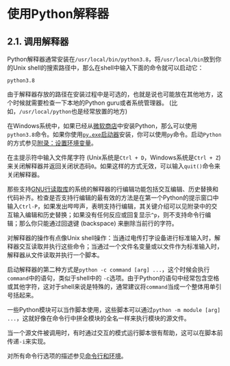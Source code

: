 # 使用Python解释器
## 2.1. 调用解释器
Python解释器通常安装在`/usr/local/bin/python3.8`，将`/usr/local/bin`放到你的Unix shell的搜索路径中，那么在shell中输入下面的命令就可以启动它：
```
python3.8
```
由于解释器存放的路径在安装过程中是可选的，也就是说也可能放在其他地方，这个时候就需要检查一下本地的Python guru或者系统管理器。 (比如，`/usr/local/python`也是经常放置的地方)

在Windows系统中，如果已经从[微软商店](https://docs.python.org/3.8/using/windows.html#windows-store)中安装Python，那么可以使用`python3.8`命令。如果你使用[`py.exe`启动器](https://docs.python.org/3.8/using/windows.html#launcher)安装，你可以使用`py`命令。启动`Python`的方式参见[附录：设置环境变量](https://docs.python.org/3.8/using/windows.html#setting-envvars)。

在主提示符中输入文件尾字符 (Unix系统是`Ctrl + D`，Windows系统是`Ctrl + Z`) 来关闭解释器并返回关闭状态码`0`。如果这样的方式无效，可以输入`quit()`命令来关闭解释器。

那些支持[GNU行读取库](https://tiswww.case.edu/php/chet/readline/rltop.html)的系统的解释器的行编辑功能包括交互编辑、历史替换和代码补齐。检查是否支持行编辑的最有效的方法是在第一个Python的提示窗口中输入`Ctrl-P`，如果发出哔哔声，表明支持行编辑，其关键介绍可以见附录中的交互输入编辑和历史替换；如果没有任何反应或回复显示`^p`，则不支持命令行编辑；那么你只能通过回退键 (backspace) 来删除当前行的字符。

对解释器的操作有点像Unix shell操作：当通过电传打字设备进行标准输入时，解释器交互读取并执行这些命令；当通过一个文件名变量或以文件作为标准输入时，解释器从文件读取并执行一个脚本。

启动解释器的第二种方式是`python -c command [arg] ...`，这个时候会执行`command`中的语句，类似于shell中的 `-c`选项。由于Python的语句中经常包含空格或其他字符，这对于shell来说是特殊的，通常建议将`command`当成一个整体用单引号括起来。

一些Python模块可以当作脚本使用，这些脚本可以通过`python -m module [arg] ...`，这就好像在命令行中拼全模块的全名一样来执行模块的源文件。

当一个源文件被调用时，有时通过交互的模式运行脚本很有帮助，这可以在脚本前传递`-i`来实现。

对所有命令行选项的描述参见[命令行和环境](https://docs.python.org/3.8/using/cmdline.html#using-on-general)。
